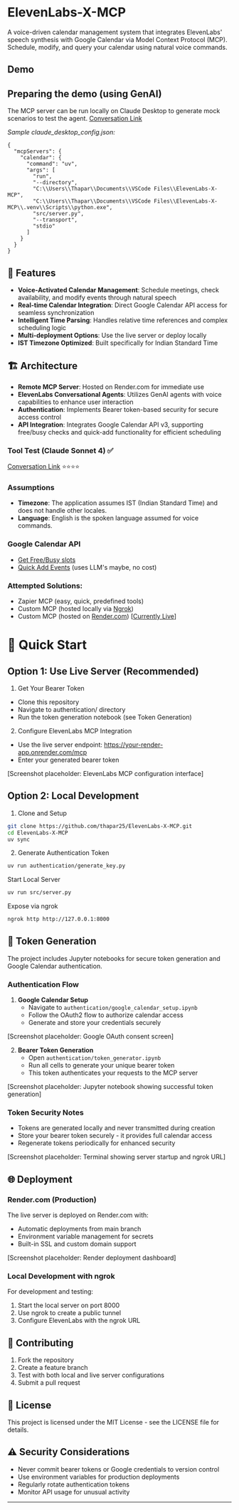 # ElevenLabs-X-MCP

A voice-driven calendar management system that integrates ElevenLabs' speech synthesis with Google Calendar via Model Context Protocol (MCP). Schedule, modify, and query your calendar using natural voice commands.

## Demo

## Preparing the demo (using GenAI)
The MCP server can be run locally on Claude Desktop to generate mock scenarios to test the agent. [Conversation Link](https://claude.ai/share/10cdb489-ec34-4088-a069-f22f1c709ddd)

*Sample claude_desktop_config.json:*
```
{
  "mcpServers": {
    "calendar": {
      "command": "uv",
      "args": [
        "run",
        "--directory",
        "C:\\Users\\Thapar\\Documents\\VSCode Files\\ElevenLabs-X-MCP",
        "C:\\Users\\Thapar\\Documents\\VSCode Files\\ElevenLabs-X-MCP\\.venv\\Scripts\\python.exe",
        "src/server.py",
        "--transport",
        "stdio"
      ]
    }
  }
}
```


## 🎯 Features

- **Voice-Activated Calendar Management**: Schedule meetings, check availability, and modify events through natural speech
- **Real-time Calendar Integration**: Direct Google Calendar API access for seamless synchronization
- **Intelligent Time Parsing**: Handles relative time references and complex scheduling logic
- **Multi-deployment Options**: Use the live server or deploy locally
- **IST Timezone Optimized**: Built specifically for Indian Standard Time

## 🏗️ Architecture

- **Remote MCP Server**: Hosted on Render.com for immediate use
- **ElevenLabs Conversational Agents**: Utilizes GenAI agents with voice capabilities to enhance user interaction
- **Authentication**: Implements Bearer token-based security for secure access control
- **API Integration**: Integrates Google Calendar API v3, supporting free/busy checks and quick-add functionality for efficient scheduling

###  Tool Test (Claude Sonnet 4) ✅
[Conversation Link](https://claude.ai/share/7ee8b2b1-8c8e-404f-a0f3-369317be833d) ⭐⭐⭐⭐


### Assumptions
- **Timezone**: The application assumes IST (Indian Standard Time) and does not handle other locales.
- **Language**: English is the spoken language assumed for voice commands.

### Google Calendar API

- [Get Free/Busy slots](https://developers.google.com/workspace/calendar/api/v3/reference/freebusy)
- [Quick Add Events](https://developers.google.com/workspace/calendar/api/v3/reference/events/quickAdd) (uses LLM's maybe, no cost)


### Attempted Solutions:

- Zapier MCP (easy, quick, predefined tools)
- Custom MCP (hosted locally via [Ngrok](http://ngrok.com/))
- Custom MCP (hosted on [Render.com](https://render.com/)) [[Currently Live](https://elevenlabs-x-mcp.onrender.com/health)]



# 🚀 Quick Start
## Option 1: Use Live Server (Recommended)

1. Get Your Bearer Token

- Clone this repository
- Navigate to authentication/ directory
- Run the token generation notebook (see Token Generation)


2. Configure ElevenLabs MCP Integration

- Use the live server endpoint: https://your-render-app.onrender.com/mcp
- Enter your generated bearer token



[Screenshot placeholder: ElevenLabs MCP configuration interface]
## Option 2: Local Development

1. Clone and Setup
```bash
git clone https://github.com/thapar25/ElevenLabs-X-MCP.git
cd ElevenLabs-X-MCP
uv sync
```

2. Generate Authentication Token
```bash
uv run authentication/generate_key.py
```

Start Local Server
```bash
uv run src/server.py
```

Expose via ngrok
```bash
ngrok http http://127.0.0.1:8000
```
## 🔐 Token Generation

The project includes Jupyter notebooks for secure token generation and Google Calendar authentication.

### Authentication Flow

1. **Google Calendar Setup**
   - Navigate to `authentication/google_calendar_setup.ipynb`
   - Follow the OAuth2 flow to authorize calendar access
   - Generate and store your credentials securely

[Screenshot placeholder: Google OAuth consent screen]

2. **Bearer Token Generation**
   - Open `authentication/token_generator.ipynb`
   - Run all cells to generate your unique bearer token
   - This token authenticates your requests to the MCP server

[Screenshot placeholder: Jupyter notebook showing successful token generation]

### Token Security Notes

- Tokens are generated locally and never transmitted during creation
- Store your bearer token securely - it provides full calendar access
- Regenerate tokens periodically for enhanced security

[Screenshot placeholder: Terminal showing server startup and ngrok URL]


## 🌐 Deployment

### Render.com (Production)

The live server is deployed on Render.com with:
- Automatic deployments from main branch
- Environment variable management for secrets
- Built-in SSL and custom domain support

[Screenshot placeholder: Render deployment dashboard]

### Local Development with ngrok

For development and testing:
1. Start the local server on port 8000
2. Use ngrok to create a public tunnel
3. Configure ElevenLabs with the ngrok URL

## 🤝 Contributing

1. Fork the repository
2. Create a feature branch
3. Test with both local and live server configurations
4. Submit a pull request

## 📄 License

This project is licensed under the MIT License - see the LICENSE file for details.

## ⚠️ Security Considerations

- Never commit bearer tokens or Google credentials to version control
- Use environment variables for production deployments
- Regularly rotate authentication tokens
- Monitor API usage for unusual activity

---





